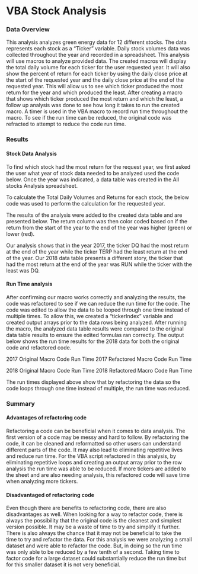 # VBA Stock Analysis

### Data Overview
This analysis analyzes green energy data for 12 different stocks. The data represents each stock as a “Ticker” variable. Daily stock volumes data was collected throughout the year and recorded in a spreadsheet. This analysis will use macros to analyze provided data. The created macros will display the total daily volume for each ticker for the user requested year. It will also show the percent of return for each ticker by using the daily close price at the start of the requested year and the daily close price at the end of the requested year. This will allow us to see which ticker produced the most return for the year and which produced the least.
After creating a macro that shows which ticker produced the most return and which the least, a follow up analysis was done to see how long it takes to run the created macro. A timer is used in the VBA macro to record run time throughout the macro. To see if the run time can be reduced, the original code was refracted to attempt to reduce the code run time.  

### Results
#### Stock Data Analysis
To find which stock had the most return for the request year, we first asked the user what year of stock data needed to be analyzed used the code below. Once the year was indicated, a data table was created in the All stocks Analysis spreadsheet.
	  



To calculate the Total Daily Volumes and Returns for each stock, the below code was used to perform the calculation for the requested year.
 
The results of the analysis were added to the created data table and are presented below. The return column was then color coded based on if the return from the start of the year to the end of the year was higher (green) or lower (red).
  
Our analysis shows that in the year 2017, the ticker DQ had the most return at the end of the year while the ticker TERP had the least return at the end of the year. Our 2018 data table presents a different story, the ticker that had the most return at the end of the year was RUN while the ticker with the least was DQ.

#### Run Time analysis
After confirming our macro works correctly and analyzing the results, the code was refactored to see if we can reduce the run time for the code. The code was edited to allow the data to be looped through one time instead of multiple times. To allow this, we created a “tickerIndex” variable and created output arrays prior to the data rows being analyzed. After running the macro, the analyzed data table results were compared to the original data table results to ensure the edited formulas ran correctly. The output below shows the run time results for the 2018 data for both the original code and refactored code.

        
2017 Original Macro Code Run Time                    2017 Refactored Macro Code Run Time

          
2018 Original Macro Code Run Time                    2018 Refactored Macro Code Run Time

The run times displayed above show that by refactoring the data so the code loops through one time instead of multiple, the run time was reduced. 

### Summary
#### Advantages of refactoring code
Refactoring a code can be beneficial when it comes to data analysis. The first version of a code may be messy and hard to follow. By refactoring the code, it can be cleaned and reformatted so other users can understand different parts of the code. It may also lead to eliminating repetitive lives and reduce run time. For the VBA script refactored in this analysis, by eliminating repetitive loops and creating an output array prior to the row analysis the run time was able to be reduced. If more tickers are added to the sheet and are also needing analysis, this refactored code will save time when analyzing more tickers.
#### Disadvantaged of refactoring code
Even though there are benefits to refactoring code, there are also disadvantages as well. When looking for a way to refactor code, there is always the possibility that the original code is the cleanest and simplest version possible. It may be a waste of time to try and simplify it further. There is also always the chance that it may not be beneficial to take the time to try and refactor the data. For this analysis we were analyzing a small dataset and were able to refactor the code. But, in doing so the run time was only able to be reduced by a few tenth of a second. Taking time to factor code for a large dataset could substantially reduce the run time but for this smaller dataset it is not very beneficial.  

